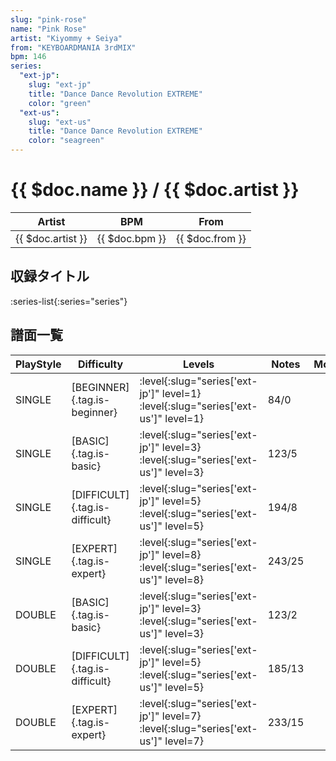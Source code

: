 ```yaml
---
slug: "pink-rose"
name: "Pink Rose"
artist: "Kiyommy + Seiya"
from: "KEYBOARDMANIA 3rdMIX"
bpm: 146
series:
  "ext-jp":
    slug: "ext-jp"
    title: "Dance Dance Revolution EXTREME"
    color: "green"
  "ext-us":
    slug: "ext-us"
    title: "Dance Dance Revolution EXTREME"
    color: "seagreen"
---
```


# {{ $doc.name }} / {{ $doc.artist }}

|Artist|BPM|From|
|------|---|----|
|{{ $doc.artist }}|{{ $doc.bpm }}|{{ $doc.from }}|

## 収録タイトル

:series-list{:series="series"}

## 譜面一覧

|PlayStyle|Difficulty|Levels|Notes|Movie|
|---------|----------|------|-----|-----|
|SINGLE|[BEGINNER]{.tag.is-beginner}|:level{:slug="series['ext-jp']" level=1} :level{:slug="series['ext-us']" level=1}|84/0||
|SINGLE|[BASIC]{.tag.is-basic}|:level{:slug="series['ext-jp']" level=3} :level{:slug="series['ext-us']" level=3}|123/5||
|SINGLE|[DIFFICULT]{.tag.is-difficult}|:level{:slug="series['ext-jp']" level=5} :level{:slug="series['ext-us']" level=5}|194/8||
|SINGLE|[EXPERT]{.tag.is-expert}|:level{:slug="series['ext-jp']" level=8} :level{:slug="series['ext-us']" level=8}|243/25||
|DOUBLE|[BASIC]{.tag.is-basic}|:level{:slug="series['ext-jp']" level=3} :level{:slug="series['ext-us']" level=3}|123/2||
|DOUBLE|[DIFFICULT]{.tag.is-difficult}|:level{:slug="series['ext-jp']" level=5} :level{:slug="series['ext-us']" level=5}|185/13||
|DOUBLE|[EXPERT]{.tag.is-expert}|:level{:slug="series['ext-jp']" level=7} :level{:slug="series['ext-us']" level=7}|233/15||
